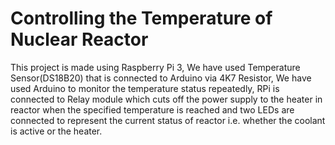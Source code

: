 # Controlling the Temperature of Nuclear Reactor

This project is made using Raspberry Pi 3, We have used Temperature Sensor(DS18B20) that is connected to Arduino via 4K7 Resistor, We have used Arduino to monitor the temperature status repeatedly, RPi is connected to Relay module which cuts off the power supply to the heater in reactor when the specified temperature is reached and two LEDs are connected to represent the current status of reactor i.e. whether the coolant is active or the heater.
